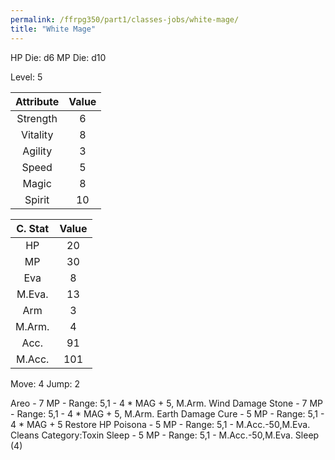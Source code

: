```yaml
---
permalink: /ffrpg350/part1/classes-jobs/white-mage/
title: "White Mage"
---
```


HP Die: d6
MP Die: d10

Level: 5

| Attribute | Value |
|:---------:|:-----:|
| Strength  |   6   |
| Vitality  |   8   |
| Agility   |   3   |
| Speed     |   5   |
| Magic     |   8   |
| Spirit    |   10  |

| C. Stat | Value |
|:-------:|:-----:|
|HP       |   20  |
|MP       |   30  |
|Eva      |   8   |
|M.Eva.   |   13  |
|Arm      |   3   |
|M.Arm.   |   4   |
|Acc.     |   91  |
|M.Acc.   |  101  |

Move: 4
Jump: 2

Areo - 7 MP - Range: 5,1 - 4 * MAG + 5, M.Arm. Wind Damage
Stone - 7 MP - Range: 5,1 - 4 * MAG + 5, M.Arm. Earth Damage
Cure - 5 MP - Range: 5,1 - 4 * MAG + 5 Restore HP
Poisona - 5 MP - Range: 5,1 - M.Acc.-50,M.Eva. Cleans Category:Toxin
Sleep - 5 MP - Range: 5,1 - M.Acc.-50,M.Eva. Sleep (4)
